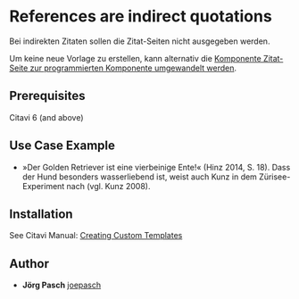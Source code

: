 # References are indirect quotations

Bei indirekten Zitaten sollen die Zitat-Seiten nicht ausgegeben werden.

Um keine neue Vorlage zu erstellen, kann alternativ die [Komponente Zitat-Seite zur programmierten Komponente umgewandelt werden](https://github.com/Citavi/C6-Citation-Style-Scripts/tree/master/Components/COT%20Other/COT015%20Output%20citation%20pages%20depending%20on%20citation%20page%20type).

## Prerequisites
Citavi 6 (and above)

## Use Case Example 

- »Der Golden Retriever ist eine vierbeinige Ente!« (Hinz 2014, S. 18). Dass der Hund besonders wasserliebend ist, weist auch Kunz in dem Zürisee-Experiment nach (vgl. Kunz 2008).


## Installation
See Citavi Manual: [Creating Custom Templates](http://www.citavi.com/creating_custom_templates)

## Author

* **Jörg Pasch** [joepasch](https://github.com/joepasch)
